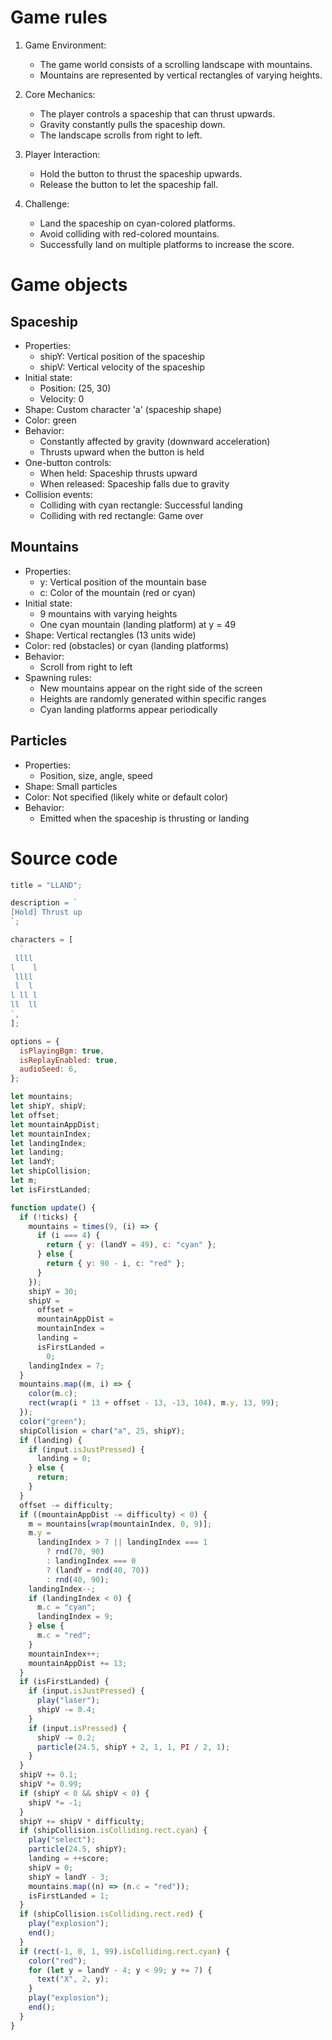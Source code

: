 # Game rules

1. Game Environment:

   - The game world consists of a scrolling landscape with mountains.
   - Mountains are represented by vertical rectangles of varying heights.

2. Core Mechanics:

   - The player controls a spaceship that can thrust upwards.
   - Gravity constantly pulls the spaceship down.
   - The landscape scrolls from right to left.

3. Player Interaction:

   - Hold the button to thrust the spaceship upwards.
   - Release the button to let the spaceship fall.

4. Challenge:
   - Land the spaceship on cyan-colored platforms.
   - Avoid colliding with red-colored mountains.
   - Successfully land on multiple platforms to increase the score.

# Game objects

## Spaceship

- Properties:
  - shipY: Vertical position of the spaceship
  - shipV: Vertical velocity of the spaceship
- Initial state:
  - Position: (25, 30)
  - Velocity: 0
- Shape: Custom character 'a' (spaceship shape)
- Color: green
- Behavior:
  - Constantly affected by gravity (downward acceleration)
  - Thrusts upward when the button is held
- One-button controls:
  - When held: Spaceship thrusts upward
  - When released: Spaceship falls due to gravity
- Collision events:
  - Colliding with cyan rectangle: Successful landing
  - Colliding with red rectangle: Game over

## Mountains

- Properties:
  - y: Vertical position of the mountain base
  - c: Color of the mountain (red or cyan)
- Initial state:
  - 9 mountains with varying heights
  - One cyan mountain (landing platform) at y = 49
- Shape: Vertical rectangles (13 units wide)
- Color: red (obstacles) or cyan (landing platforms)
- Behavior:
  - Scroll from right to left
- Spawning rules:
  - New mountains appear on the right side of the screen
  - Heights are randomly generated within specific ranges
  - Cyan landing platforms appear periodically

## Particles

- Properties:
  - Position, size, angle, speed
- Shape: Small particles
- Color: Not specified (likely white or default color)
- Behavior:
  - Emitted when the spaceship is thrusting or landing

# Source code

```javascript
title = "LLAND";

description = `
[Hold] Thrust up
`;

characters = [
  `
 llll
l    l
 llll
 l  l
l ll l
ll  ll
`,
];

options = {
  isPlayingBgm: true,
  isReplayEnabled: true,
  audioSeed: 6,
};

let mountains;
let shipY, shipV;
let offset;
let mountainAppDist;
let mountainIndex;
let landingIndex;
let landing;
let landY;
let shipCollision;
let m;
let isFirstLanded;

function update() {
  if (!ticks) {
    mountains = times(9, (i) => {
      if (i === 4) {
        return { y: (landY = 49), c: "cyan" };
      } else {
        return { y: 90 - i, c: "red" };
      }
    });
    shipY = 30;
    shipV =
      offset =
      mountainAppDist =
      mountainIndex =
      landing =
      isFirstLanded =
        0;
    landingIndex = 7;
  }
  mountains.map((m, i) => {
    color(m.c);
    rect(wrap(i * 13 + offset - 13, -13, 104), m.y, 13, 99);
  });
  color("green");
  shipCollision = char("a", 25, shipY);
  if (landing) {
    if (input.isJustPressed) {
      landing = 0;
    } else {
      return;
    }
  }
  offset -= difficulty;
  if ((mountainAppDist -= difficulty) < 0) {
    m = mountains[wrap(mountainIndex, 0, 9)];
    m.y =
      landingIndex > 7 || landingIndex === 1
        ? rnd(70, 90)
        : landingIndex === 0
        ? (landY = rnd(40, 70))
        : rnd(40, 90);
    landingIndex--;
    if (landingIndex < 0) {
      m.c = "cyan";
      landingIndex = 9;
    } else {
      m.c = "red";
    }
    mountainIndex++;
    mountainAppDist += 13;
  }
  if (isFirstLanded) {
    if (input.isJustPressed) {
      play("laser");
      shipV -= 0.4;
    }
    if (input.isPressed) {
      shipV -= 0.2;
      particle(24.5, shipY + 2, 1, 1, PI / 2, 1);
    }
  }
  shipV += 0.1;
  shipV *= 0.99;
  if (shipY < 0 && shipV < 0) {
    shipV *= -1;
  }
  shipY += shipV * difficulty;
  if (shipCollision.isColliding.rect.cyan) {
    play("select");
    particle(24.5, shipY);
    landing = ++score;
    shipV = 0;
    shipY = landY - 3;
    mountains.map((n) => (n.c = "red"));
    isFirstLanded = 1;
  }
  if (shipCollision.isColliding.rect.red) {
    play("explosion");
    end();
  }
  if (rect(-1, 0, 1, 99).isColliding.rect.cyan) {
    color("red");
    for (let y = landY - 4; y < 99; y += 7) {
      text("X", 2, y);
    }
    play("explosion");
    end();
  }
}
```
